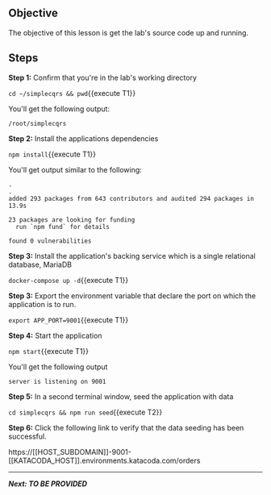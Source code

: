 ## Objective
The objective of this lesson is get the lab's source code up and running.

## Steps

**Step 1:** Confirm that you're in the lab's working directory

`cd ~/simplecqrs && pwd`{{execute T1}}

You'll get the following output:

`/root/simplecqrs`

**Step 2:** Install the applications dependencies

`npm install`{{execute T1}}

You'll get output similar to the following:

```
.
.
added 293 packages from 643 contributors and audited 294 packages in 13.9s

23 packages are looking for funding
  run `npm fund` for details

found 0 vulnerabilities

```

**Step 3:** Install the application's backing service which is a single relational database, MariaDB

`docker-compose up -d`{{execute T1}}

**Step 3:** Export the environment variable that declare the port on which the application is to run.

`export APP_PORT=9001`{{execute T1}}

**Step 4:** Start the application

`npm start`{{execute T1}}

You'll get the following output

`server is listening on 9001`

**Step 5:** In a second terminal window, seed the application with data

`cd simplecqrs && npm run seed`{{execute T2}}

**Step 6:** Click the following link to verify that the data seeding has been successful.

https://[[HOST_SUBDOMAIN]]-9001-[[KATACODA_HOST]].environments.katacoda.com/orders



---

***Next: TO BE PROVIDED***